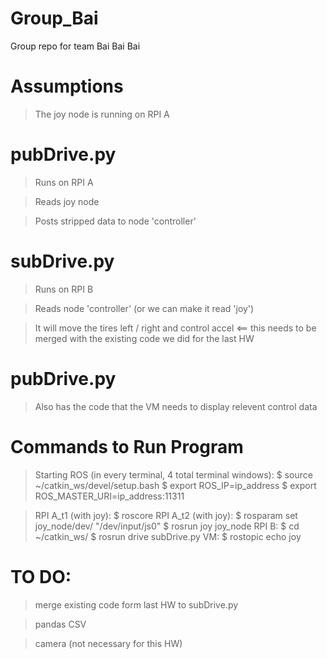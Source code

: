 # Group_Bai
Group repo for team Bai Bai Bai

# Assumptions
> The joy node is running on RPI A

# pubDrive.py
> Runs on RPI A

> Reads joy node

> Posts stripped data to node 'controller'


# subDrive.py
> Runs on RPI B

> Reads node 'controller' (or we can make it read 'joy')

> It will move the tires left / right and control accel <== this needs to be merged with the existing code we did for the last HW

# pubDrive.py
> Also has the code that the VM needs to display relevent control data

# Commands to Run Program
> Starting ROS (in every terminal, 4 total terminal windows):
     $ source ~/catkin_ws/devel/setup.bash
     $ export ROS_IP=ip_address
     $ export ROS_MASTER_URI=ip_address:11311

> RPI A_t1 (with joy):
     $ roscore
> RPI A_t2 (with joy):
     $ rosparam set joy_node/dev/ "/dev/input/js0"
     $ rosrun joy joy_node
> RPI B:
     $ cd ~/catkin_ws/
     $ rosrun drive subDrive.py
> VM:
     $ rostopic echo joy

# TO DO: 
> merge existing code form last HW to subDrive.py

> pandas CSV 

> camera (not necessary for this HW)
